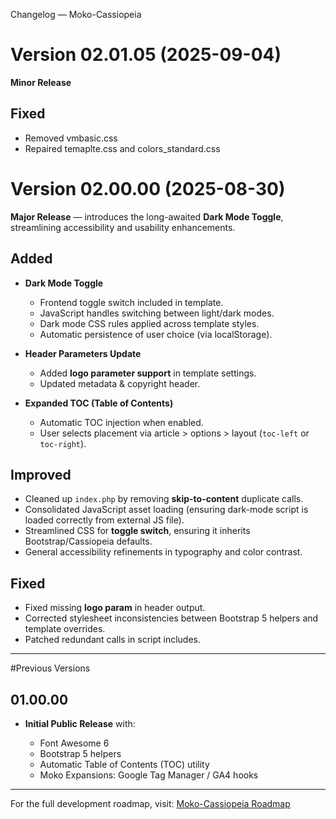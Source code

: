<!--
=========================================================================
 Copyright (C) 2025 Moko Consulting <hello@mokoconsulting.tech>

 This file is part of a Moko Consulting project.

 SPDX-License-Identifier: GPL-3.0-or-later

 This program is free software; you can redistribute it and/or modify
 it under the terms of the GNU General Public License as published by
 the Free Software Foundation; either version 3 of the License, or
 (at your option) any later version.

 This program is distributed in the hope that it will be useful,
 but WITHOUT ANY WARRANTY; without even the implied warranty of
 MERCHANTABILITY or FITNESS FOR A PARTICULAR PURPOSE. See the
 GNU General Public License for more details.

 You should have received a copy of the GNU General Public License
 along with this program. If not, see https://www.gnu.org/licenses/ .
 =========================================================================
 FILE INFORMATION
 DEFGROUP: Joomla
 INGROUP: Moko-Cassiopeia
 PATH: CHANGELOG.md
 VERSION: 02.01.05
 BRIEF: Changelog file documenting version history of Moko-Cassiopeia
 =========================================================================
-->

Changelog — Moko-Cassiopeia

# Version 02.01.05 (2025-09-04)
**Minor Release**

## Fixed
- Removed vmbasic.css
- Repaired temaplte.css and colors_standard.css


# Version 02.00.00 (2025-08-30)

**Major Release** — introduces the long-awaited **Dark Mode Toggle**, streamlining accessibility and usability enhancements.

## Added

* **Dark Mode Toggle**

	* Frontend toggle switch included in template.
	* JavaScript handles switching between light/dark modes.
	* Dark mode CSS rules applied across template styles.
	* Automatic persistence of user choice (via localStorage).

* **Header Parameters Update**

	* Added **logo parameter support** in template settings.
	* Updated metadata & copyright header.

* **Expanded TOC (Table of Contents)**

	* Automatic TOC injection when enabled.
	* User selects placement via article > options > layout (`toc-left` or `toc-right`).

## Improved

* Cleaned up `index.php` by removing **skip-to-content** duplicate calls.
* Consolidated JavaScript asset loading (ensuring dark-mode script is loaded correctly from external JS file).
* Streamlined CSS for **toggle switch**, ensuring it inherits Bootstrap/Cassiopeia defaults.
* General accessibility refinements in typography and color contrast.

## Fixed

* Fixed missing **logo param** in header output.
* Corrected stylesheet inconsistencies between Bootstrap 5 helpers and template overrides.
* Patched redundant calls in script includes.

---

#Previous Versions

## 01.00.00

* **Initial Public Release** with:

	* Font Awesome 6
	* Bootstrap 5 helpers
	* Automatic Table of Contents (TOC) utility
	* Moko Expansions: Google Tag Manager / GA4 hooks

---

For the full development roadmap, visit:
[Moko-Cassiopeia Roadmap](https://mokoconsulting.tech/support/joomla-cms/moko-cassiopeia-roadmap)
